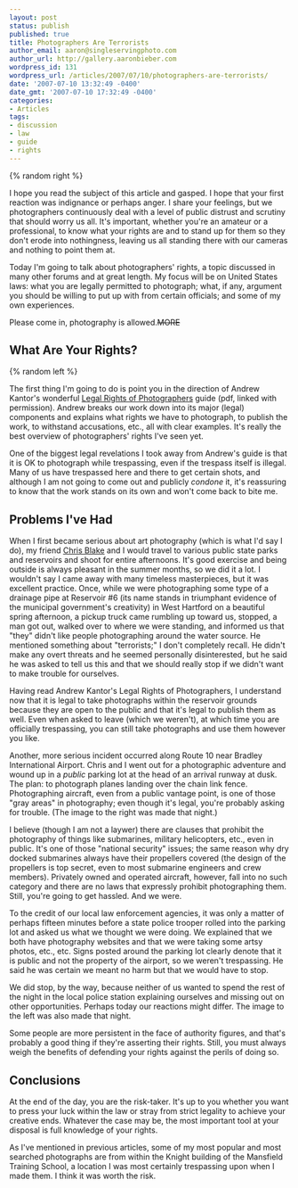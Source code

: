 ```yaml
---
layout: post
status: publish
published: true
title: Photographers Are Terrorists
author_email: aaron@singleservingphoto.com
author_url: http://gallery.aaronbieber.com
wordpress_id: 131
wordpress_url: /articles/2007/07/10/photographers-are-terrorists/
date: '2007-07-10 13:32:49 -0400'
date_gmt: '2007-07-10 17:32:49 -0400'
categories:
- Articles
tags:
- discussion
- law
- guide
- rights
---
```


{% random right %}

I hope you read the subject of this article and gasped. I hope that your first
reaction was indignance or perhaps anger. I share your feelings, but we
photographers continuously deal with a level of public distrust and scrutiny
that should worry us all. It's important, whether you're an amateur or a
professional, to know what your rights are and to stand up for them so they
don't erode into nothingness, leaving us all standing there with our cameras and
nothing to point them at.

Today I'm going to talk about photographers' rights, a topic discussed in many
other forums and at great length. My focus will be on United States laws: what
you are legally permitted to photograph; what, if any, argument you should be
willing to put up with from certain officials; and some of my own experiences.

Please come in, photography is allowed.~~MORE~~

## What Are Your Rights?

{% random left %}

The first thing I'm going to do is point you in the direction of Andrew Kantor's
wonderful [Legal Rights of Photographers][lrp] guide (pdf, linked with
permission). Andrew breaks our work down into its major (legal) components and
explains what rights we have to photograph, to publish the work, to withstand
accusations, etc., all with clear examples. It's really the best overview of
photographers' rights I've seen yet.

[lrp]: http://www.kantor.com/useful/Legal-Rights-of-Photographers.pdf

One of the biggest legal revelations I took away from Andrew's guide is that it
is OK to photograph while trespassing, even if the trespass itself is
illegal. Many of us have trespassed here and there to get certain shots, and
although I am not going to come out and publicly _condone_ it, it's reassuring
to know that the work stands on its own and won't come back to bite me.

## Problems I've Had

When I first became serious about art photography (which is what I'd say I do),
my friend [Chris Blake](http://www.curiouslens.com) and I would travel to
various public state parks and reservoirs and shoot for entire afternoons. It's
good exercise and being outside is always pleasant in the summer months, so we
did it a lot. I wouldn't say I came away with many timeless masterpieces, but it
was excellent practice. Once, while we were photographing some type of a
drainage pipe at Reservoir #6 (its name stands in triumphant evidence of the
municipal government's creativity) in West Hartford on a beautiful spring
afternoon, a pickup truck came rumbling up toward us, stopped, a man got out,
walked over to where we were standing, and informed us that "they" didn't like
people photographing around the water source. He mentioned something about
"terrorists;" I don't completely recall. He didn't make any overt threats and he
seemed personally disinterested, but he said he was asked to tell us this and
that we should really stop if we didn't want to make trouble for ourselves.

Having read Andrew Kantor's Legal Rights of Photographers, I understand now that
it is legal to take photographs within the reservoir grounds because they are
open to the public and that it's legal to publish them as well. Even when asked
to leave (which we weren't), at which time you are officially trespassing, you
can still take photographs and use them however you like.

Another, more serious incident occurred along Route 10 near Bradley
International Airport. Chris and I went out for a photographic adventure and
wound up in a *public* parking lot at the head of an arrival runway at dusk. The
plan: to photograph planes landing over the chain link fence. Photographing
aircraft, even from a public vantage point, is one of those "gray areas" in
photography; even though it's legal, you're probably asking for trouble. (The
image to the right was made that night.)

I believe (though I am not a laywer) there are clauses that prohibit the
photography of things like submarines, military helicopters, etc., even in
public. It's one of those "national security" issues; the same reason why dry
docked submarines always have their propellers covered (the design of the
propellers is top secret, even to most submarine engineers and crew
members). Privately owned and operated aircraft, however, fall into no such
category and there are no laws that expressly prohibit photographing
them. Still, you're going to get hassled. And we were.

To the credit of our local law enforcement agencies, it was only a matter of
perhaps fifteen minutes before a state police trooper rolled into the parking
lot and asked us what we thought we were doing. We explained that we both have
photography websites and that we were taking some artsy photos, etc., etc. Signs
posted around the parking lot clearly denote that it is public and not the
property of the airport, so we weren't trespassing. He said he was certain we
meant no harm but that we would have to stop.

We did stop, by the way, because neither of us wanted to spend the rest of the
night in the local police station explaining ourselves and missing out on other
opportunities. Perhaps today our reactions might differ. The image to the left
was also made that night.

Some people are more persistent in the face of authority figures, and that's
probably a good thing if they're asserting their rights. Still, you must always
weigh the benefits of defending your rights against the perils of doing so.

## Conclusions

At the end of the day, you are the risk-taker. It's up to you whether you want
to press your luck within the law or stray from strict legality to achieve your
creative ends. Whatever the case may be, the most important tool at your
disposal is full knowledge of your rights.

As I've mentioned in previous articles, some of my most popular and most
searched photographs are from within the Knight building of the Mansfield
Training School, a location I was most certainly trespassing upon when I made
them. I think it was worth the risk.
